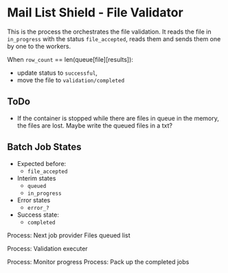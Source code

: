 # Mail List Shield - File Validator

This is the process the orchestrates the file validation. It reads the file in `in_progress` with the status `file_accepted`, reads them and sends them one by one to the workers.

When `row_count` == len(queue[file][results]):
- update status to `successful`,
- move the file to `validation/completed`

## ToDo

- If the container is stopped while there are files in queue in the memory, the files are lost. Maybe write the queued files in a txt?

## Batch Job States

- Expected before:
  - `file_accepted`
- Interim states
  - `queued`
  - `in_progress`
- Error states
  - `error_?`
- Success state:
  - `completed`

Process: Next job provider
Files queued list

Process: Validation executer

Process: Monitor progress
Process: Pack up the completed jobs
